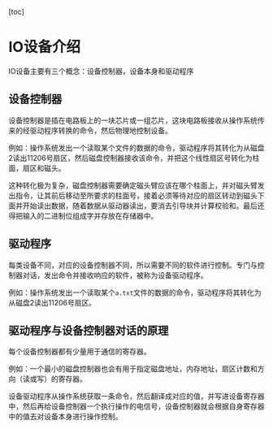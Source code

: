 [toc]



# IO设备介绍

IO设备主要有三个概念：设备控制器，设备本身和驱动程序

## 设备控制器

设备控制器是插在电路板上的一块芯片或一组芯片，这块电路板接收从操作系统传来的经驱动程序转换的命令，然后物理地控制设备。

例如：操作系统发出一个读取某个文件的数据的命令，驱动程序将其转化为从磁盘2读出11206号扇区，然后磁盘控制器接收该命令，并把这个线性扇区号转化为柱面，扇区和磁头。

这种转化极为复杂，磁盘控制器需要确定磁头臂应该在哪个柱面上，并对磁头臂发出指令，让其前后移动至所要求的柱面号，接着必须等待对应的扇区转动到磁头下面并开始读出数据，随着数据从驱动器读出，要消去引导块并计算校验和。最后还得把输入的二进制位组成字并存放在存储器中。

## 驱动程序

每类设备不同，对应的设备控制器不同，所以需要不同的软件进行控制。专门与控制器对话，发出命令并接收响应的软件，被称为设备驱动程序。

例如：操作系统发出一个读取某个`a.txt`文件的数据的命令，驱动程序将其转化为从磁盘2读出11206号扇区。

## 驱动程序与设备控制器对话的原理

每个设备控制器都有少量用于通信的寄存器。

例如：一个最小的磁盘控制器也会有用于指定磁盘地址，内存地址，扇区计数和方向（读或写）的寄存器。



设备驱动程序从操作系统获取一条命令，然后翻译成对应的值，并写进设备寄存器中，然后再给设备控制器一个执行操作的电信号，设备控制器就会根据自身寄存器中的值去对设备本身进行操作控制。